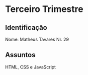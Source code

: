 # Terceiro Trimestre

## Identificação
Nome: Matheus Tavares  Nr. 29

## Assuntos
HTML, CSS e JavaScript
